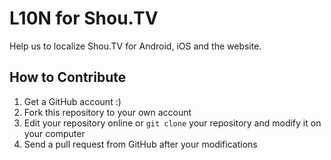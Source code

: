 L10N for Shou.TV
================

Help us to localize Shou.TV for Android, iOS and the website.


How to Contribute
-----------------

1. Get a GitHub account :)
2. Fork this repository to your own account
3. Edit your repository online or `git clone` your repository and modify it on your computer
4. Send a pull request from GitHub after your modifications
